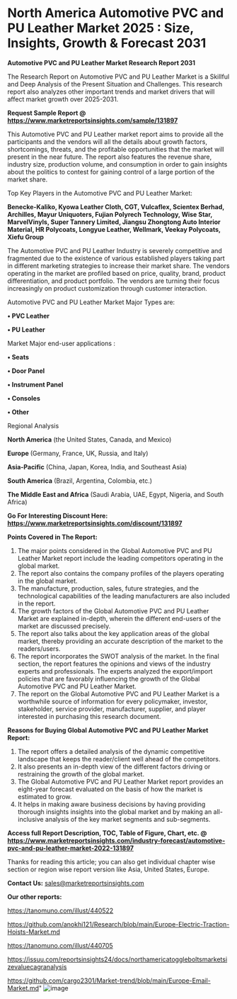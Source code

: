 # North America Automotive PVC and PU Leather Market 2025 : Size, Insights, Growth & Forecast 2031

<strong>Automotive PVC and PU Leather Market Research Report 2031</strong>

The Research Report on Automotive PVC and PU Leather Market is a Skillful and Deep Analysis of the Present Situation and Challenges. This research report also analyzes other important trends and market drivers that will affect market growth over 2025-2031.

<strong>Request Sample Report @ <a href=https://www.marketreportsinsights.com/sample/131897>https://www.marketreportsinsights.com/sample/131897</a></strong>

This Automotive PVC and PU Leather market report aims to provide all the participants and the vendors will all the details about growth factors, shortcomings, threats, and the profitable opportunities that the market will present in the near future. The report also features the revenue share, industry size, production volume, and consumption in order to gain insights about the politics to contest for gaining control of a large portion of the market share.

Top Key Players in the Automotive PVC and PU Leather Market:

<strong>Benecke-Kaliko, Kyowa Leather Cloth, CGT, Vulcaflex, Scientex Berhad, Archilles, Mayur Uniquoters, Fujian Polyrech Technology, Wise Star, MarvelVinyls, Super Tannery Limited, Jiangsu Zhongtong Auto Interior Material, HR Polycoats, Longyue Leather, Wellmark, Veekay Polycoats, Xiefu Group</strong>

The Automotive PVC and PU Leather Industry is severely competitive and fragmented due to the existence of various established players taking part in different marketing strategies to increase their market share. The vendors operating in the market are profiled based on price, quality, brand, product differentiation, and product portfolio. The vendors are turning their focus increasingly on product customization through customer interaction.

Automotive PVC and PU Leather Market Major Types are:

<strong>• PVC Leather

• PU Leather</strong>

Market Major end-user applications :

<strong>• Seats

• Door Panel

• Instrument Panel

• Consoles

• Other</strong>

Regional Analysis

</u><strong><b>North America</b></strong> (the United States, Canada, and Mexico)

<strong><b>Europe </b></strong>(Germany, France, UK, Russia, and Italy)

<strong><b>Asia-Pacific</b></strong> (China, Japan, Korea, India, and Southeast Asia)

<strong><b>South America</b></strong> (Brazil, Argentina, Colombia, etc.)

<strong><b>The Middle East and Africa</b></strong> (Saudi Arabia, UAE, Egypt, Nigeria, and South Africa)

<strong>Go For Interesting Discount Here: <a href=https://www.marketreportsinsights.com/discount/131897>https://www.marketreportsinsights.com/discount/131897</a></strong>

<strong>Points Covered in The Report:</strong>
<ol>
  <li>The major points considered in the Global Automotive PVC and PU Leather Market report include the leading competitors operating in the global market.</li>
  <li>The report also contains the company profiles of the players operating in the global market.</li>
  <li>The manufacture, production, sales, future strategies, and the technological capabilities of the leading manufacturers are also included in the report.</li>
  <li>The growth factors of the Global Automotive PVC and PU Leather Market are explained in-depth, wherein the different end-users of the market are discussed precisely.</li>
  <li>The report also talks about the key application areas of the global market, thereby providing an accurate description of the market to the readers/users.</li>
  <li>The report incorporates the SWOT analysis of the market. In the final section, the report features the opinions and views of the industry experts and professionals. The experts analyzed the export/import policies that are favorably influencing the growth of the Global Automotive PVC and PU Leather Market.</li>
  <li>The report on the Global Automotive PVC and PU Leather Market is a worthwhile source of information for every policymaker, investor, stakeholder, service provider, manufacturer, supplier, and player interested in purchasing this research document.</li>
</ol>
<strong>Reasons for Buying Global Automotive PVC and PU Leather Market Report:</strong>

<ol>
  <li>The report offers a detailed analysis of the dynamic competitive landscape that keeps the reader/client well ahead of the competitors.</li>
  <li>It also presents an in-depth view of the different factors driving or restraining the growth of the global market.</li>
  <li>The Global Automotive PVC and PU Leather Market report provides an eight-year forecast evaluated on the basis of how the market is estimated to grow.</li>
  <li>It helps in making aware business decisions by having providing thorough insights insights into the global market and by making an all-inclusive analysis of the key market segments and sub-segments.</li>
</ol>
<strong>Access full Report Description, TOC, Table of Figure, Chart, etc. @ <a href=https://www.marketreportsinsights.com/industry-forecast/automotive-pvc-and-pu-leather-market-2022-131897>https://www.marketreportsinsights.com/industry-forecast/automotive-pvc-and-pu-leather-market-2022-131897</a></strong>


Thanks for reading this article; you can also get individual chapter wise section or region wise report version like Asia, United States, Europe.

<strong>Contact Us:</strong>
sales@marketreportsinsights.com

<strong>Our other reports:</strong>

<a href=https://tanomuno.com/illust/440522>https://tanomuno.com/illust/440522</a>

<a href=https://github.com/anokhi121/Research/blob/main/Europe-Electric-Traction-Hoists-Market.md>https://github.com/anokhi121/Research/blob/main/Europe-Electric-Traction-Hoists-Market.md</a>

<a href=https://tanomuno.com/illust/440705>https://tanomuno.com/illust/440705</a>

<a href=https://issuu.com/reportsinsights24/docs/northamericatoggleboltsmarketsizevaluecagranalysis>https://issuu.com/reportsinsights24/docs/northamericatoggleboltsmarketsizevaluecagranalysis</a>

<a href=https://github.com/cargo2301/Market-trend/blob/main/Europe-Email-Market.md>https://github.com/cargo2301/Market-trend/blob/main/Europe-Email-Market.md</a>"
![image](https://github.com/user-attachments/assets/f8863b7f-ae88-4b24-92f8-2bae6d6a1947)
